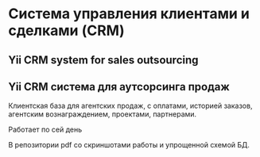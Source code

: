 # Система управления клиентами и сделками (CRM)
## Yii CRM system for sales outsourcing
## Yii CRM система для аутсорсинга продаж

Клиентская база для агентских продаж, с оплатами, историей заказов, агентским вознаграждением, проектами, партнерами.

Работает по сей день

В репозитории pdf со скриншотами работы и упрощенной схемой БД.